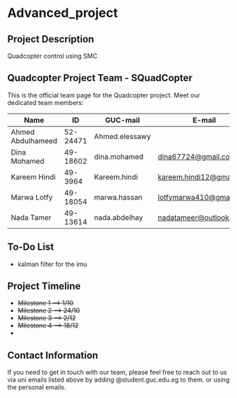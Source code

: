 # Advanced_project 

## Project Description
Quadcopter control using SMC

## Quadcopter Project Team - SQuadCopter 
This is the official team page for the Quadcopter project. Meet our dedicated team members:

| Name              | ID       | GUC-mail               | E-mail               |
|-------------------|----------|------------------------|------------------------|
| Ahmed Abdulhameed | 52-24471 | Ahmed.elessawy        |                         |
| Dina Mohamed     | 49-18602 | dina.mohamed          |dina67724@gmail.com      |
| Kareem Hindi      | 49-3964  | Kareem.hindi          |kareem.hindi12@gmail.com |
| Marwa Lotfy       | 49-18054 | marwa.hassan          |lotfymarwa410@gmail.com  |
| Nada Tamer        | 49-13614 | nada.abdelhay         |nadatameer@outlook.com   |

## To-Do List
- kalman filter for the imu

## Project Timeline

- ~~Milestone 1 --> 1/10~~
- ~~Milestone 2 --> 24/10~~
- ~~Milestone 3 --> 2/12~~
- ~~Milestone 4 --> 18/12~~
- 


## Contact Information

If you need to get in touch with our team, please feel free to reach out to us via uni emails listed above by adding @student.guc.edu.eg to them.
or using the personal emails.



